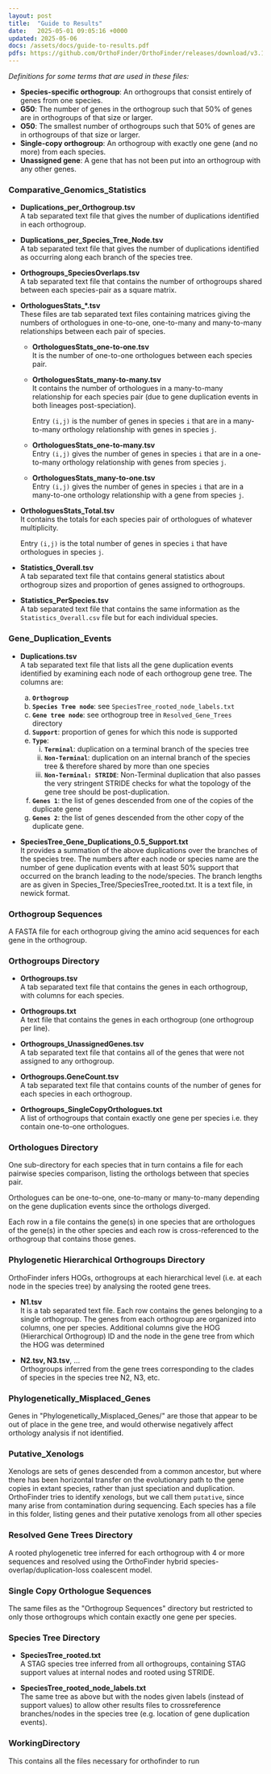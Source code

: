 ```yaml
---
layout: post
title:  "Guide to Results"
date:   2025-05-01 09:05:16 +0000
updated: 2025-05-06
docs: /assets/docs/guide-to-results.pdf
pdfs: https://github.com/OrthoFinder/OrthoFinder/releases/download/v3.1.0/guide-to-results.pdf
---
```



*Definitions for some terms that are used in these files:*

- **Species-specific orthogroup**: An orthogroups that consist entirely of genes from
one species.
- **G50**: The number of genes in the orthogroup such that 50% of genes are in
orthogroups of that size or larger.
- **O50**: The smallest number of orthogroups such that 50% of genes are in orthogroups
of that size or larger.
- **Single-copy orthogroup**: An orthogroup with exactly one gene (and no more) from
each species.
- **Unassigned gene**: A gene that has not been put into an orthogroup with any other
genes.

### Comparative_Genomics_Statistics

- **Duplications_per_Orthogroup.tsv**<br> 
  A tab separated text file that gives the number of duplications identified in each orthogroup.

- **Duplications_per_Species_Tree_Node.tsv**<br>
  A tab separated text file that gives the
  number of duplications identified as occurring along each branch of the species tree.

- **Orthogroups_SpeciesOverlaps.tsv**<br>
  A tab separated text file that contains the number of orthogroups shared between each species-pair as a square matrix.

- **OrthologuesStats_*.tsv**<br> 
  These files are tab separated text files containing matrices giving the numbers of orthologues in one-to-one, one-to-many and many-to-many relationships between each pair of species.

  - **OrthologuesStats_one-to-one.tsv**<br> 
    It is the number of one-to-one orthologues between each species pair.

  - **OrthologuesStats_many-to-many.tsv**<br>
    It contains the number of orthologues in
    a many-to-many relationship for each species pair (due to gene duplication
    events in both lineages post-speciation).

    Entry `(i,j)` is the number of genes in species `i` that are in a
    many-to-many orthology relationship with genes in species `j`.

  - **OrthologuesStats_one-to-many.tsv**<br>
    Entry `(i,j)` gives the number of genes in
    species `i` that are in a one-to-many orthology relationship with genes from
    species `j`.

  - **OrthologuesStats_many-to-one.tsv**<br>
    Entry `(i,j)` gives the number of genes in
    species `i` that are in a many-to-one orthology relationship with a gene from
    species `j`.

- **OrthologuesStats_Total.tsv**<br> 
  It contains the totals for each species pair of
  orthologues of whatever multiplicity.

  Entry `(i,j)` is the total number of genes in species `i` that have orthologues in species `j`.

- **Statistics_Overall.tsv**<br> 
  A tab separated text file that contains general statistics about orthogroup sizes and proportion of genes assigned to orthogroups.
  
- **Statistics_PerSpecies.tsv**<br> 
  A tab separated text file that contains the same
  information as the `Statistics_Overall.csv` file but for each individual species.

### Gene_Duplication_Events

- **Duplications.tsv**<br>
  A tab separated text file that lists all the gene duplication events identified by examining each node of each orthogroup gene tree. The columns are:

  <ol type="a">
    <li><strong><code>Orthogroup</code></strong></li>
    <li><strong><code>Species Tree node</code></strong>: see <code>SpeciesTree_rooted_node_labels.txt</code></li>
    <li><strong><code>Gene tree node</code></strong>: see orthogroup tree in <code>Resolved_Gene_Trees</code> directory</li>
    <li><strong><code>Support</code></strong>: proportion of genes for which this node is supported</li>
    <li><strong><code>Type</code></strong>:
    <ol type="i">
      <li><strong><code>Terminal</code></strong>: duplication on a terminal branch of the species tree</li>
      <li><strong><code>Non-Terminal</code></strong>: duplication on an internal branch of the species tree & therefore shared by more than one species</li>
      <li><strong><code>Non-Terminal: STRIDE</code></strong>: Non-Terminal duplication that also passes the very stringent STRIDE checks for what the topology of the gene tree should be post-duplication.</li>
    </ol>
    </li>
    <li><strong><code>Genes 1</code></strong>: the list of genes descended from one of the copies of the duplicate gene</li>
    <li><strong><code>Genes 2</code></strong>: the list of genes descended from the other copy of the duplicate gene.</li>
  </ol>

- **SpeciesTree_Gene_Duplications_0.5_Support.txt**<br> 
  It provides a summation of the
  above duplications over the branches of the species tree. The numbers after each
  node or species name are the number of gene duplication events with at least 50%
  support that occurred on the branch leading to the node/species. The branch lengths
  are as given in Species_Tree/SpeciesTree_rooted.txt. It is a text file, in newick
  format.

### Orthogroup Sequences

A FASTA file for each orthogroup giving the amino acid sequences for each gene in
the orthogroup.

### Orthogroups Directory

- **Orthogroups.tsv**<br> 
  A tab separated text file that contains the genes in each orthogroup, with columns for each species.

- **Orthogroups.txt**<br> 
  A text file that contains the genes in each orthogroup (one orthogroup
  per line).

- **Orthogroups_UnassignedGenes.tsv**<br> 
  A tab separated text file that contains all of
  the genes that were not assigned to any orthogroup.

- **Orthogroups.GeneCount.tsv**<br> 
  A tab separated text file that contains counts of the number of genes for each species in each orthogroup.

- **Orthogroups_SingleCopyOrthologues.txt**<br> 
  A list of orthogroups that contain
  exactly one gene per species i.e. they contain one-to-one orthologues.

### Orthologues Directory

One sub-directory for each species that in turn contains a file for each pairwise species
comparison, listing the orthologs between that species pair.

Orthologues can be one-to-one, one-to-many or many-to-many depending on the gene
duplication events since the orthologs diverged.

Each row in a file contains the gene(s) in one species that are orthologues of the gene(s) in
the other species and each row is cross-referenced to the orthogroup that contains those
genes.

### Phylogenetic Hierarchical Orthogroups Directory

OrthoFinder infers HOGs, orthogroups at each hierarchical level (i.e. at each node in the
species tree) by analysing the rooted gene trees.

- **N1.tsv**<br>
  It is a tab separated text file. Each row contains the genes belonging to a single
  orthogroup. The genes from each orthogroup are organized into columns, one per
  species. Additional columns give the HOG (Hierarchical Orthogroup) ID and the node
  in the gene tree from which the HOG was determined

- **N2.tsv, N3.tsv**, ...<br>
  Orthogroups inferred from the gene trees corresponding to the clades of species in the species tree N2, N3, etc.

### Phylogenetically_Misplaced_Genes

Genes in "Phylogenetically_Misplaced_Genes/" are those that appear to be out of place in
the gene tree, and would otherwise negatively affect orthology analysis if not identified.

### Putative_Xenologs

Xenologs are sets of genes descended from a common ancestor, but where there has been
horizontal transfer on the evolutionary path to the gene copies in extant species, rather than
just speciation and duplication. OrthoFinder tries to identify xenologs, but we call them
`putative`, since many arise from contamination during sequencing. Each species has a file
in this folder, listing genes and their putative xenologs from all other species

### Resolved Gene Trees Directory

A rooted phylogenetic tree inferred for each orthogroup with 4 or more sequences and
resolved using the OrthoFinder hybrid species-overlap/duplication-loss coalescent
model.

### Single Copy Orthologue Sequences

The same files as the "Orthogroup Sequences" directory but restricted to only
those orthogroups which contain exactly one gene per species.

### Species Tree Directory

- **SpeciesTree_rooted.txt**<br> 
  A STAG species tree inferred from all orthogroups, containing STAG support values at internal nodes and rooted using STRIDE.

- **SpeciesTree_rooted_node_labels.txt**<br>
  The same tree as above but with the
  nodes given labels (instead of support values) to allow other results files to crossreference
  branches/nodes in the species tree (e.g. location of gene duplication
  events).

### WorkingDirectory

This contains all the files necessary for orthofinder to run








